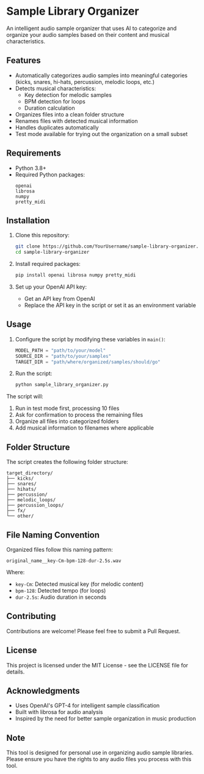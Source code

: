 # Sample Library Organizer

An intelligent audio sample organizer that uses AI to categorize and organize your audio samples based on their content and musical characteristics.

## Features

- Automatically categorizes audio samples into meaningful categories (kicks, snares, hi-hats, percussion, melodic loops, etc.)
- Detects musical characteristics:
  - Key detection for melodic samples
  - BPM detection for loops
  - Duration calculation
- Organizes files into a clean folder structure
- Renames files with detected musical information
- Handles duplicates automatically
- Test mode available for trying out the organization on a small subset

## Requirements

- Python 3.8+
- Required Python packages:
  ```
  openai
  librosa
  numpy
  pretty_midi
  ```

## Installation

1. Clone this repository:
   ```bash
   git clone https://github.com/YourUsername/sample-library-organizer.git
   cd sample-library-organizer
   ```

2. Install required packages:
   ```bash
   pip install openai librosa numpy pretty_midi
   ```

3. Set up your OpenAI API key:
   - Get an API key from OpenAI
   - Replace the API key in the script or set it as an environment variable

## Usage

1. Configure the script by modifying these variables in `main()`:
   ```python
   MODEL_PATH = "path/to/your/model"
   SOURCE_DIR = "path/to/your/samples"
   TARGET_DIR = "path/where/organized/samples/should/go"
   ```

2. Run the script:
   ```bash
   python sample_library_organizer.py
   ```

The script will:
1. Run in test mode first, processing 10 files
2. Ask for confirmation to process the remaining files
3. Organize all files into categorized folders
4. Add musical information to filenames where applicable

## Folder Structure

The script creates the following folder structure:
```
target_directory/
├── kicks/
├── snares/
├── hihats/
├── percussion/
├── melodic_loops/
├── percussion_loops/
├── fx/
└── other/
```

## File Naming Convention

Organized files follow this naming pattern:
```
original_name__key-Cm-bpm-128-dur-2.5s.wav
```
Where:
- `key-Cm`: Detected musical key (for melodic content)
- `bpm-128`: Detected tempo (for loops)
- `dur-2.5s`: Audio duration in seconds

## Contributing

Contributions are welcome! Please feel free to submit a Pull Request.

## License

This project is licensed under the MIT License - see the LICENSE file for details.

## Acknowledgments

- Uses OpenAI's GPT-4 for intelligent sample classification
- Built with librosa for audio analysis
- Inspired by the need for better sample organization in music production

## Note

This tool is designed for personal use in organizing audio sample libraries. Please ensure you have the rights to any audio files you process with this tool.
